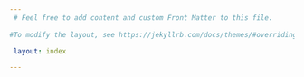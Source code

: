 ```yaml
---
 # Feel free to add content and custom Front Matter to this file.
 
#To modify the layout, see https://jekyllrb.com/docs/themes/#overriding-theme-defaults

 layout: index

---
```

